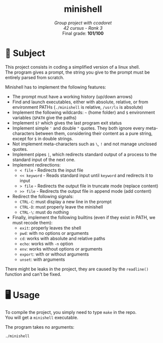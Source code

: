 <h1 align="center">
        minishell
</h1>

<p align="center">
        <i>Group project with ccadoret</i><br>
        <i>42 cursus - Rank 3</i><br>
        Final grade: <b>101/100</b>
</p>

# 📝 Subject
This project consists in coding a simplified version of a linux shell.<br>
The program gives a prompt, the string you give to the prompt must be entirely parsed from scratch.<br>

Minishell has to implement the following features:
- The prompt must have a working history (up/down arrows)
- Find and launch executables, either with absolute, relative, or from environment PATHs (`./minishell` is relative, `/usr/ls` is absolute)
- Implement the following wildcards: `~` (home folder) and `$` environment variables (`$PATH` give the paths)
- Implement `$?` which gives the last program exit status
- Implement simple `'` and double `"` quotes. They both ignore every meta-characters between them, considering their content as a pure string, except for `$` in double strings.
- Not implement meta-characters such as `\`, `!` and not manage unclosed quotes.
- Implement pipes `|`, which redirects standard output of a process to the standard input of the next one.
- Implement redirections:
    - `< file` - Redirects the input file
    - `<< keyword` - Reads standard input until `keyword` and redirects it to input
    - `> file` - Redirects the output file in truncate mode (replace content)
    - `>> file` - Redirects the output file in append mode (add content)
- Redirect the following signals:
    - `CTRL-C`: must display a new line in the prompt
    - `CTRL-D`: must properly leave the minishell
    - `CTRL-\`: must do nothing
- Finally, implement the following builtins (even if they exist in PATH, we must recode them):
    - `exit`: properly leaves the shell
    - `pwd`: with no options or arguments
    - `cd`: works with absolute and relative paths
    - `echo`: works with `-n` option
    - `env`: works without options or arguments
    - `export`: with or without arguments
    - `unset`: with arguments

There might be leaks in the project, they are caused by the `readline()` function and can't be fixed.

# 🖥️ Usage
To compile the project, you simply need to type `make` in the repo.<br>
You will get a `minishell` executable.

The program takes no arguments:
```bash
./minishell
```
